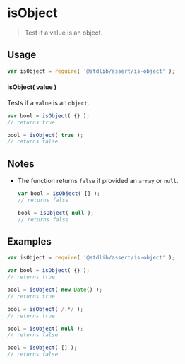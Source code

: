 # isObject

> Test if a value is an object.


<section class="usage">

## Usage

``` javascript
var isObject = require( '@stdlib/assert/is-object' );
```

#### isObject( value )

Tests if a `value` is an `object`.

``` javascript
var bool = isObject( {} );
// returns true

bool = isObject( true );
// returns false
```

</section>

<!-- /.usage -->

<section class="notes">

## Notes

* The function returns `false` if provided an `array` or `null`.

  ``` javascript
  var bool = isObject( [] );
  // returns false

  bool = isObject( null );
  // returns false
  ```

</section>

<!-- /.notes -->


<section class="examples">

## Examples

``` javascript
var isObject = require( '@stdlib/assert/is-object' );

var bool = isObject( {} );
// returns true

bool = isObject( new Date() );
// returns true

bool = isObject( /.*/ );
// returns true

bool = isObject( null );
// returns false

bool = isObject( [] );
// returns false
```

</section>

<!-- /.examples -->


<section class="links">

</section>

<!-- /.links -->
